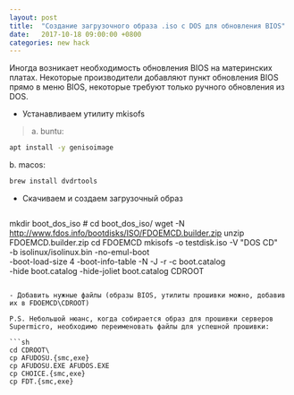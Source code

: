 ```yaml
---
layout: post
title:  "Создание загрузочного образа .iso с DOS для обновления BIOS"
date:   2017-10-18 09:00:00 +0800
categories: new hack 
---
```


Иногда возникает необходимость обновления BIOS на материнских платах. Некоторые производители добавляют пункт обновления BIOS прямо в меню BIOS, некоторые требуют только ручного обновления из DOS.

- Устанавливаем утилиту mkisofs

>a. buntu:
```sh
apt install -y genisoimage
```
b. macos:
```sh
brew install dvdrtools
```

- Скачиваем и создаем загрузочный образ

>```sh
mkdir boot_dos_iso #
cd boot_dos_iso/
wget -N http://www.fdos.info/bootdisks/ISO/FDOEMCD.builder.zip
unzip FDOEMCD.builder.zip
cd FDOEMCD
mkisofs -o testdisk.iso -V "DOS CD" \
-b isolinux/isolinux.bin -no-emul-boot \
-boot-load-size 4 -boot-info-table -N -J -r -c boot.catalog \
-hide boot.catalog -hide-joliet boot.catalog CDROOT
```

- Добавить нужные файлы (образы BIOS, утилиты прошивки можно, добавив их в FDOEMCD\CDROOT)

P.S. Небольшой нюанс, когда собирается образ для прошивки серверов Supermicro, необходимо переименовать файлы для успешной прошивки:

```sh
cd CDROOT\
cp AFUDOSU.{smc,exe}
cp AFUDOSU.EXE AFUDOS.EXE 
cp CHOICE.{smc,exe}
cp FDT.{smc,exe}
```